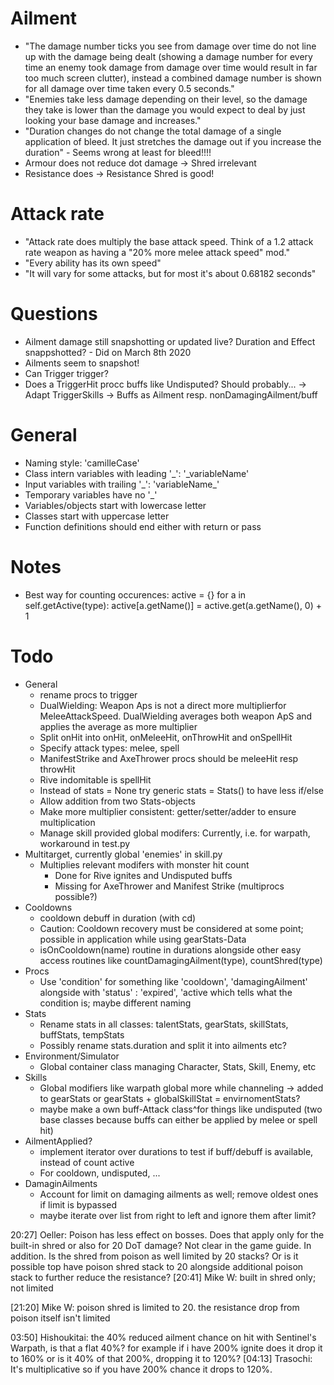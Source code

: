 # Ailment
* "The damage number ticks you see from damage over time do not line up with the damage being dealt (showing a damage number for every time an enemy took damage from damage over time would result in far too much screen clutter), instead a combined damage number is shown for all damage over time taken every 0.5 seconds."
* "Enemies take less damage depending on their level, so the damage they take is lower than the damage you would expect to deal by just looking your base damage and increases."
* "Duration changes do not change the total damage of a single application of bleed. It just stretches the damage out if you increase the duration" - Seems wrong at least for bleed!!!!
* Armour does not reduce dot damage -> Shred irrelevant
* Resistance does -> Resistance Shred is good!

# Attack rate
* "Attack rate does multiply the base attack speed. Think of a 1.2 attack rate weapon as having a "20% more melee attack speed" mod."
* "Every ability has its own speed"
* "It will vary for some attacks, but for most it's about 0.68182 seconds"

# Questions
* Ailment damage still snapshotting or updated live? Duration and Effect snappshotted? - Did on March 8th 2020
* Ailments seem to snapshot!
* Can Trigger trigger? 
* Does a TriggerHit procc buffs like Undisputed? Should probably... -> Adapt TriggerSkills
 -> Buffs as Ailment resp. nonDamagingAilment/buff

# General
* Naming style: 'camilleCase'
* Class intern variables with leading '\_': '\_variableName'
* Input variables with trailing '\_': 'variableName\_'
* Temporary variables have no '\_'
* Variables/objects start with lowercase letter
* Classes start with uppercase letter
* Function definitions should end either with return or pass

# Notes
* Best way for counting occurences:
  active = {}
  for a in self.getActive(type):
    active[a.getName()] = active.get(a.getName(), 0) + 1

# Todo
* General
  * rename procs to trigger
  * DualWielding: Weapon Aps is not a direct more multiplierfor MeleeAttackSpeed. DualWielding averages both weapon ApS and applies the average as more multiplier
  * Split onHit into onHit, onMeleeHit, onThrowHit and onSpellHit
  * Specify attack types: melee, spell
  * ManifestStrike and AxeThrower procs should be meleeHit resp throwHit
  * Rive indomitable is spellHit
  * Instead of stats = None try generic stats = Stats() to have less if/else
  * Allow addition from two Stats-objects
  * Make more multiplier consistent: getter/setter/adder to ensure multiplication
  * Manage skill provided global modifers: Currently, i.e. for warpath, workaround in test.py
* Multitarget, currently global 'enemies' in skill.py
  * Multiplies relevant modifers with monster hit count
    * Done for Rive ignites and Undisputed buffs
    * Missing for AxeThrower and Manifest Strike (multiprocs possible?)
* Cooldowns
  * cooldown debuff in duration (with cd)
  * Caution: Cooldown recovery must be considered at some point; possible in application while using gearStats-Data
  * isOnCooldown(name) routine in durations alongside other easy access routines like countDamagingAilment(type), countShred(type)
* Procs
  * Use 'condition' for something like 'cooldown', 'damagingAilment' alongside with 'status' : 'expired', 'active which tells what the condition is; maybe different naming
* Stats
  * Rename stats in all classes: talentStats, gearStats, skillStats, buffStats, tempStats
  * Possibly rename stats.duration and split it into ailments etc?
* Environment/Simulator
  * Global container class managing Character, Stats, Skill, Enemy, etc
* Skills
  * Global modifiers like warpath global more while channeling -> added to gearStats or gearStats + globalSkillStat = envirnomentStats?
  * maybe make a own buff-Attack class^for things like undisputed (two base classes because buffs can either be applied by melee or spell hit)
* AilmentApplied?
  * implement iterator over durations to test if buff/debuff is available, instead of count active
  * For cooldown, undisputed, ...
* DamaginAilments
  * Account for limit on damaging ailments as well; remove oldest ones if limit is bypassed
  * maybe iterate over list from right to left and ignore them after limit?


20:27] Oeller: Poison has less effect on bosses. Does that apply only for the built-in shred or also for 20 DoT damage? Not clear in the game guide.
In addition. Is the shred from poison as well limited by 20 stacks? Or is it possible top have poison shred stack to 20 alongside additional poison stack to further reduce the resistance?
[20:41] Mike W: built in shred only; not limited

[21:20] Mike W: poison shred is limited to 20.
the resistance drop from poison itself isn't limited

03:50] Hishoukitai: the 40% reduced ailment chance on hit with Sentinel's Warpath, is that a flat 40%? for example if i have 200% ignite does it drop it to 160% or is it 40% of that 200%, dropping it to 120%?
[04:13] Trasochi: It's multiplicative so if you have 200% chance it drops to 120%.